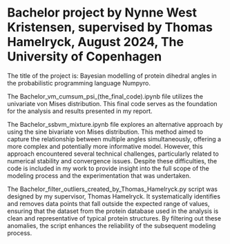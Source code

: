﻿# Bachelor project by Nynne West Kristensen, supervised by Thomas Hamelryck, August 2024, The University of Copenhagen
 
The title of the project is: Bayesian modelling of protein dihedral angles in the probabilistic programming
language Numpyro.

The Bachelor_vm_cumsum_psi_(the_final_code).ipynb file utilizes the univariate von Mises distribution. This final code serves as the foundation for the analysis and results presented in my report. 

The Bachelor_ssbvm_mixture.ipynb file explores an alternative approach by using the sine bivariate von Mises distribution. This method aimed to capture the relationship between multiple angles simultaneously, offering a more complex and potentially more informative model. However, this approach encountered several technical challenges, particularly related to numerical stability and convergence issues. Despite these difficulties, the code is included in my work to provide insight into the full scope of the modeling process and the experimentation that was undertaken.


The Bachelor_filter_outliers_created_by_Thomas_Hamelryck.py script was designed by my supervisor, Thomas Hamelryck. It systematically identifies and removes data points that fall outside the expected range of values, ensuring that the dataset from the protein database used in the analysis is clean and representative of typical protein structures. By filtering out these anomalies, the script enhances the reliability of the subsequent modeling process.
